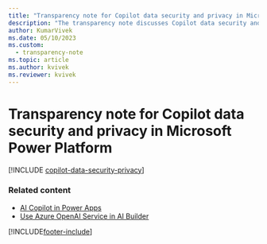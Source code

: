 ```yaml
---
title: "Transparency note for Copilot data security and privacy in Microsoft Power Platform"
description: "The transparency note discusses Copilot data security and privacy in Power Platform and how Copilot responsibly uses AI capabilities."
author: KumarVivek 
ms.date: 05/10/2023
ms.custom: 
  - transparency-note
ms.topic: article
ms.author: kvivek
ms.reviewer: kvivek
---
```


# Transparency note for Copilot data security and privacy in Microsoft Power Platform

[!INCLUDE [copilot-data-security-privacy](~/../shared-content/shared/transparency-notes-includes/copilot-data-security-privacy.md)]

### Related content

- [AI Copilot in Power Apps](/power-apps/maker/canvas-apps/ai-overview)
- [Use Azure OpenAI Service in AI Builder](/ai-builder/prebuilt-azure-openai)

[!INCLUDE[footer-include](includes/footer-banner.md)]
